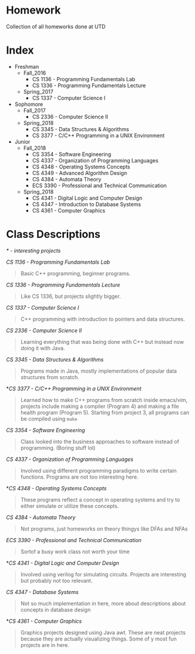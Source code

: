 # Homework
Collection of all homeworks done at UTD

# Index
- Freshman
	- Fall_2016
		- CS 1136 - Programming Fundamentals Lab
		- CS 1336 - Programming Fundamentals Lecture
	- Spring_2017
		- CS 1337 - Computer Science I
- Sophomore
	- Fall_2017
		- CS 2336 - Computer Science II
	- Spring_2018
		- CS 3345 - Data Structures & Algorithms
		- CS 3377 - C/C++ Programming in a UNIX Environment
- Junior
	- Fall_2018
		- CS 3354 - Software Engineering
		- CS 4337 - Organization of Programming Languages
		- CS 4348 - Operating Systems Concepts
		- CS 4349 - Advanced Algorithm Design
		- CS 4384 - Automata Theory
		- ECS 3390 - Professional and Technical Communication
	- Spring_2018
		- CS 4341 - Digital Logic and Computer Design
		- CS 4347 - Introduction to Database Systems
		- CS 4361 - Computer Graphics

# Class Descriptions
*\* - interesting projects*

*CS 1136 - Programming Fundamentals Lab*

>Basic C++ programming, beginner programs.

*CS 1336 - Programming Fundamentals Lecture*

>Like CS 1336, but projects slightly bigger.

*CS 1337 - Computer Science I*

>C++ programming with introduction to pointers and data structures.

*CS 2336 - Computer Science II*

>Learning everything that was being done with C++ but instead now doing it with Java.

*CS 3345 - Data Structures & Algorithms*

>Programs made in Java, mostly implementations of popular data structures from scratch.

\**CS 3377 - C/C++ Programming in a UNIX Environment*

>Learned how to make C++ programs from scratch inside emacs/vim, projects include making a compiler (Program 4)
and making a file health program (Program 5). Starting from project 3, all programs can be compiled using `make`

*CS 3354 - Software Engineering*

>Class looked into the business approaches to software instead of programming. (Boring stuff lol)

*CS 4337 - Organization of Programming Languages*

>Involved using different programming paradigms to write certain functions. Programs are not too interesting here.

\**CS 4348 - Operating Systems Concepts*

>These programs reflect a concept in operating systems and try to either simulate or utilize these concepts.

*CS 4384 - Automata Theory*

>Not programs, just homeworks on theory thingys like DFAs and NFAs

*ECS 3390 - Professional and Technical Communication*

>Sortof a busy work class not worth your time

\**CS 4341 - Digital Logic and Computer Design*

>Involved using verilog for simulating circuits. Projects are interesting but probably not too relevant.

*CS 4347 - Database Systems*

>Not so much implementation in here, more about descriptions about concepts in database design

\**CS 4361 - Computer Graphics*

>Graphics projects designed using Java awt. These are neat projects because they are actually visualizing things.
Some of y most fun projects are in here. 
